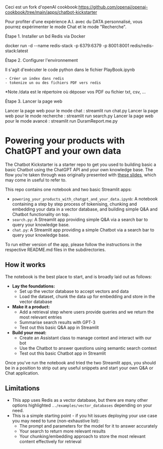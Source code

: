 Ceci est un fork d'openAI cookbook:https://github.com/openai/openai-cookbook/tree/main/apps/chatbot-kickstarter

Pour profiter d'une expérience A.I. avec du DATA personnalisé, vous pourrez expérimenter le mode Chat et le mode "Recherche".

Étape 1. Installer un bd Redis via Docker

docker run -d --name redis-stack -p 6379:6379 -p 8001:8001 redis/redis-stack:latest

Étape 2. Configurer l'environnement

Il s'agit d'exécuter le code python dans le fichier PlayBook.ipynb
    
    - Créer un index dans redis
    - tokenize un ou des fichiers PDF vers redis

*Note /data est le répertoire où déposer vos PDF ou fichier txt, csv, ...
    
Étape 3. Lancer la page web

Lancer la page web pour le mode chat : streamlit run chat.py 
Lancer la page web pour le mode recherche : streamlit run search.py
Lancer la page web pour le mode avancé : streamlit run DuramReport.me.py

# Powering your products with ChatGPT and your own data

The Chatbot Kickstarter is a starter repo to get you used to building basic a basic Chatbot using the ChatGPT API and your own knowledge base. The flow you're taken through was originally presented with [these slides](https://drive.google.com/file/d/1dB-RQhZC_Q1iAsHkNNdkqtxxXqYODFYy/view?usp=share_link), which may come in useful to refer to. 

This repo contains one notebook and two basic Streamlit apps:
- `powering_your_products_with_chatgpt_and_your_data.ipynb`: A notebook containing a step by step process of tokenising, chunking and embedding your data in a vector database, and building simple Q&A and Chatbot functionality on top.
- `search.py`: A Streamlit app providing simple Q&A via a search bar to query your knowledge base.
- `chat.py`: A Streamlit app providing a simple Chatbot via a search bar to query your knowledge base.

To run either version of the app, please follow the instructions in the respective README.md files in the subdirectories.

## How it works

The notebook is the best place to start, and is broadly laid out as follows:
- **Lay the foundations:**
    - Set up the vector database to accept vectors and data
    - Load the dataset, chunk the data up for embedding and store in the vector database
- **Make it a product:**
    - Add a retrieval step where users provide queries and we return the most relevant entries
    - Summarise search results with GPT-3
    - Test out this basic Q&A app in Streamlit
- **Build your moat:**
    - Create an Assistant class to manage context and interact with our bot
    - Use the Chatbot to answer questions using semantic search context
    - Test out this basic Chatbot app in Streamlit

Once you've run the notebook and tried the two Streamlit apps, you should be in a position to strip out any useful snippets and start your own Q&A or Chat application.

## Limitations

- This app uses Redis as a vector database, but there are many other options highlighted `../examples/vector_databases` depending on your need.
- This is a simple starting point - if you hit issues deploying your use case you may need to tune (non-exhaustive list):
    - The prompt and parameters for the model for it to answer accurately
    - Your search to return more relevant results
    - Your chunking/embedding approach to store the most relevant content effectively for retrieval